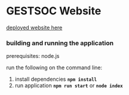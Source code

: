 # GESTSOC Website
[deployed website here](https://gestsoc-project.herokuapp.com)

### building and running the application
prerequisites: node.js

run the following on the command line:
1. install dependencies **`npm install`**
2. run application **`npm run start`** or **`node index`**